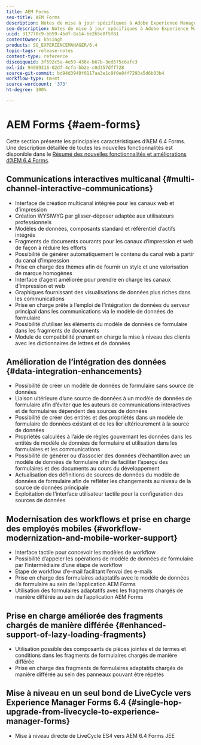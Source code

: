 ```yaml
---
title: AEM Forms
seo-title: AEM Forms
description: Notes de mise à jour spécifiques à Adobe Experience Manager 6.3 Forms.
seo-description: Notes de mise à jour spécifiques à Adobe Experience Manager 6.3 Forms.
uuid: 317770c9-bb59-4bdf-8a14-be265e8f5f81
contentOwner: khsingh
products: SG_EXPERIENCEMANAGER/6.4
topic-tags: release-notes
content-type: reference
discoiquuid: 3f592c5a-4e59-436e-b67b-3ed575c6afc3
exl-id: 94989316-02df-4cfa-bb2e-c0d357dff728
source-git-commit: bd94d3949f0117aa3e1c9f0e84f7293a5d6b03b4
workflow-type: tm+mt
source-wordcount: '373'
ht-degree: 100%

---
```


# AEM Forms {#aem-forms}

Cette section présente les principales caractéristiques d’AEM 6.4 Forms. Une description détaillée de toutes les nouvelles fonctionnalités est disponible dans le [Résumé des nouvelles fonctionnalités et améliorations d’AEM 6.4 Forms](/help/forms/using/whats-new.md).

## Communications interactives multicanal  {#multi-channel-interactive-communications}

* Interface de création multicanal intégrée pour les canaux web et d’impression
* Création WYSIWYG par glisser-déposer adaptée aux utilisateurs professionnels
* Modèles de données, composants standard et référentiel d’actifs intégrés
* Fragments de documents courants pour les canaux d’impression et web de façon à réduire les efforts
* Possibilité de générer automatiquement le contenu du canal web à partir du canal d’impression
* Prise en charge des thèmes afin de fournir un style et une valorisation de marque homogènes
* Interface d’agent améliorée pour prendre en charge les canaux d’impression et web
* Graphiques fournissant des visualisations de données plus riches dans les communications
* Prise en charge prête à l’emploi de l’intégration de données du serveur principal dans les communications via le modèle de données de formulaire
* Possibilité d’utiliser les éléments du modèle de données de formulaire dans les fragments de documents
* Module de compatibilité prenant en charge la mise à niveau des clients avec les dictionnaires de lettres et de données

## Amélioration de l’intégration des données  {#data-integration-enhancements}

* Possibilité de créer un modèle de données de formulaire sans source de données
* Liaison ultérieure d’une source de données à un modèle de données de formulaire afin d’éviter que les auteurs de communications interactives et de formulaires dépendent des sources de données
* Possibilité de créer des entités et des propriétés dans un modèle de formulaire de données existant et de les lier ultérieurement à la source de données
* Propriétés calculées à l’aide de règles gouvernant les données dans les entités de modèle de données de formulaire et utilisation dans les formulaires et les communications
* Possibilité de générer ou d’associer des données d’échantillon avec un modèle de données de formulaire afin de faciliter l’aperçu des formulaires et des documents au cours du développement
* Actualisation des définitions de sources de données du modèle de données de formulaire afin de refléter les changements au niveau de la source de données principale
* Exploitation de l’interface utilisateur tactile pour la configuration des sources de données

## Modernisation des workflows et prise en charge des employés mobiles  {#workflow-modernization-and-mobile-worker-support}

* Interface tactile pour concevoir les modèles de workflow
* Possibilité d’appeler les opérations de modèle de données de formulaire par l’intermédiaire d’une étape de workflow
* Étape de workflow d’e-mail facilitant l’envoi des e-mails
* Prise en charge des formulaires adaptatifs avec le modèle de données de formulaire au sein de l’application AEM Forms
* Utilisation des formulaires adaptatifs avec les fragments chargés de manière différée au sein de l’application AEM Forms

## Prise en charge améliorée des fragments chargés de manière différée  {#enhanced-support-of-lazy-loading-fragments}

* Utilisation possible des composants de pièces jointes et de termes et conditions dans les fragments de formulaires chargés de manière différée
* Prise en charge des fragments de formulaires adaptatifs chargés de manière différée au sein des panneaux pouvant être répétés

## Mise à niveau en un seul bond de LiveCycle vers Experience Manager Forms 6.4  {#single-hop-upgrade-from-livecycle-to-experience-manager-forms}

* Mise à niveau directe de LiveCycle ES4 vers AEM 6.4 Forms JEE
